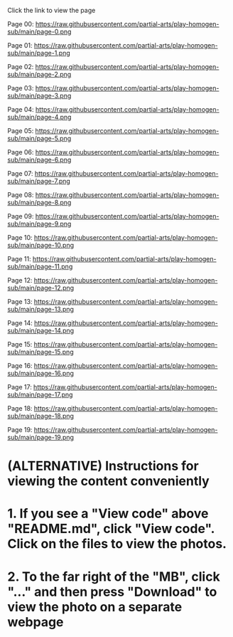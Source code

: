 Click the link to view the page

Page 00: https://raw.githubusercontent.com/partial-arts/play-homogen-sub/main/page-0.png

Page 01: https://raw.githubusercontent.com/partial-arts/play-homogen-sub/main/page-1.png

Page 02: https://raw.githubusercontent.com/partial-arts/play-homogen-sub/main/page-2.png

Page 03: https://raw.githubusercontent.com/partial-arts/play-homogen-sub/main/page-3.png

Page 04: https://raw.githubusercontent.com/partial-arts/play-homogen-sub/main/page-4.png

Page 05: https://raw.githubusercontent.com/partial-arts/play-homogen-sub/main/page-5.png

Page 06: https://raw.githubusercontent.com/partial-arts/play-homogen-sub/main/page-6.png

Page 07: https://raw.githubusercontent.com/partial-arts/play-homogen-sub/main/page-7.png

Page 08: https://raw.githubusercontent.com/partial-arts/play-homogen-sub/main/page-8.png

Page 09: https://raw.githubusercontent.com/partial-arts/play-homogen-sub/main/page-9.png

Page 10: https://raw.githubusercontent.com/partial-arts/play-homogen-sub/main/page-10.png

Page 11: https://raw.githubusercontent.com/partial-arts/play-homogen-sub/main/page-11.png

Page 12: https://raw.githubusercontent.com/partial-arts/play-homogen-sub/main/page-12.png

Page 13: https://raw.githubusercontent.com/partial-arts/play-homogen-sub/main/page-13.png

Page 14: https://raw.githubusercontent.com/partial-arts/play-homogen-sub/main/page-14.png

Page 15: https://raw.githubusercontent.com/partial-arts/play-homogen-sub/main/page-15.png

Page 16: https://raw.githubusercontent.com/partial-arts/play-homogen-sub/main/page-16.png

Page 17: https://raw.githubusercontent.com/partial-arts/play-homogen-sub/main/page-17.png

Page 18: https://raw.githubusercontent.com/partial-arts/play-homogen-sub/main/page-18.png

Page 19: https://raw.githubusercontent.com/partial-arts/play-homogen-sub/main/page-19.png

# (ALTERNATIVE) Instructions for viewing the content conveniently
# 1. If you see a "View code" above "README.md", click "View code". Click on the files to view the photos.
# 2. To the far right of the "MB", click "..." and then press "Download" to view the photo on a separate webpage
